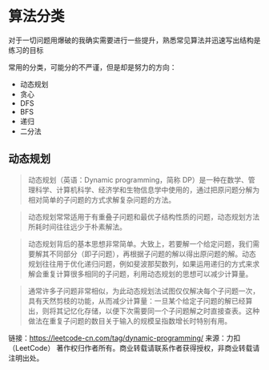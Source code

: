 # 算法分类

对于一切问题用爆破的我确实需要进行一些提升，熟悉常见算法并迅速写出结构是练习的目标

常用的分类，可能分的不严谨，但是却是努力的方向：

- 动态规划
- 贪心
- DFS
- BFS
- 递归
- 二分法

## 动态规划


>动态规划（英语：Dynamic programming，简称 DP）是一种在数学、管理科学、计算机科学、经济学和生物信息学中使用的，通过把原问题分解为相对简单的子问题的方式求解复杂问题的方法。

>动态规划常常适用于有重叠子问题和最优子结构性质的问题，动态规划方法所耗时间往往远少于朴素解法。

>动态规划背后的基本思想非常简单。大致上，若要解一个给定问题，我们需要解其不同部分（即子问题），再根据子问题的解以得出原问题的解。动态规划往往用于优化递归问题，例如斐波那契数列，如果运用递归的方式来求解会重复计算很多相同的子问题，利用动态规划的思想可以减少计算量。

>通常许多子问题非常相似，为此动态规划法试图仅仅解决每个子问题一次，具有天然剪枝的功能，从而减少计算量：一旦某个给定子问题的解已经算出，则将其记忆化存储，以便下次需要同一个子问题解之时直接查表。这种做法在重复子问题的数目关于输入的规模呈指数增长时特别有用。

链接：https://leetcode-cn.com/tag/dynamic-programming/
来源：力扣（LeetCode）
著作权归作者所有。商业转载请联系作者获得授权，非商业转载请注明出处。
